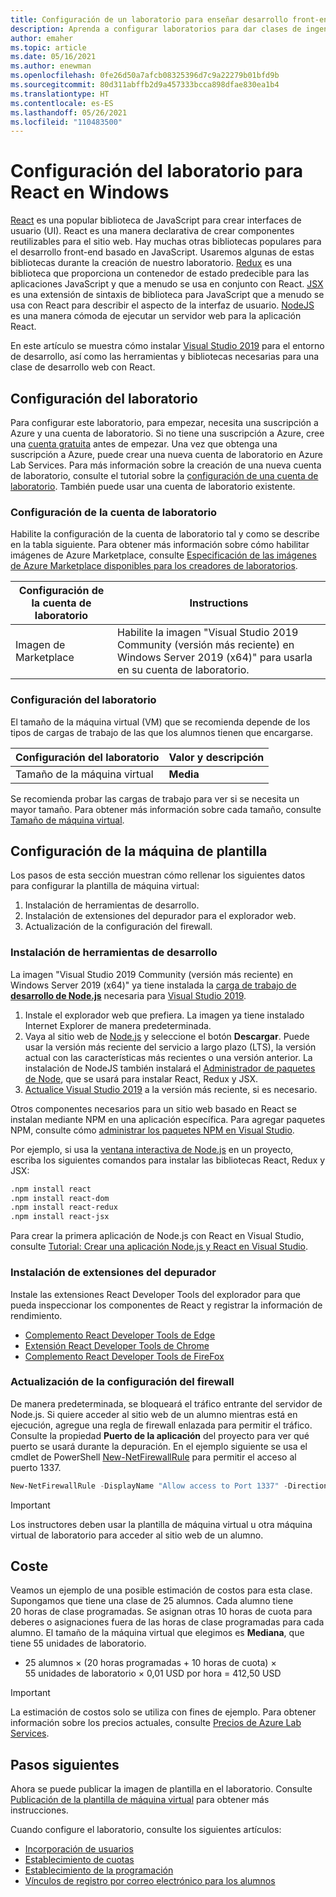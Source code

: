 ```yaml
---
title: Configuración de un laboratorio para enseñar desarrollo front-end con React en Windows mediante Azure Lab Services
description: Aprenda a configurar laboratorios para dar clases de ingeniería con React.
author: emaher
ms.topic: article
ms.date: 05/16/2021
ms.author: enewman
ms.openlocfilehash: 0fe26d50a7afcb08325396d7c9a22279b01bfd9b
ms.sourcegitcommit: 80d311abffb2d9a457333bcca898dfae830ea1b4
ms.translationtype: HT
ms.contentlocale: es-ES
ms.lasthandoff: 05/26/2021
ms.locfileid: "110483500"
---
```

# <a name="set-up-lab-for-react-on-windows"></a>Configuración del laboratorio para React en Windows

[React](https://reactjs.org/) es una popular biblioteca de JavaScript para crear interfaces de usuario (UI). React es una manera declarativa de crear componentes reutilizables para el sitio web.  Hay muchas otras bibliotecas populares para el desarrollo front-end basado en JavaScript.  Usaremos algunas de estas bibliotecas durante la creación de nuestro laboratorio.  [Redux](https://redux.js.org/) es una biblioteca que proporciona un contenedor de estado predecible para las aplicaciones JavaScript y que a menudo se usa en conjunto con React. [JSX](https://reactjs.org/docs/introducing-jsx.html) es una extensión de sintaxis de biblioteca para JavaScript que a menudo se usa con React para describir el aspecto de la interfaz de usuario.  [NodeJS](https://nodejs.org/) es una manera cómoda de ejecutar un servidor web para la aplicación React.

En este artículo se muestra cómo instalar [Visual Studio 2019](https://visualstudio.microsoft.com/vs/) para el entorno de desarrollo, así como las herramientas y bibliotecas necesarias para una clase de desarrollo web con React.

## <a name="lab-configuration"></a>Configuración del laboratorio

Para configurar este laboratorio, para empezar, necesita una suscripción a Azure y una cuenta de laboratorio. Si no tiene una suscripción a Azure, cree una [cuenta gratuita](https://azure.microsoft.com/free/) antes de empezar. Una vez que obtenga una suscripción a Azure, puede crear una nueva cuenta de laboratorio en Azure Lab Services. Para más información sobre la creación de una nueva cuenta de laboratorio, consulte el tutorial sobre la [configuración de una cuenta de laboratorio](./tutorial-setup-lab-account.md). También puede usar una cuenta de laboratorio existente.

### <a name="lab-account-settings"></a>Configuración de la cuenta de laboratorio

Habilite la configuración de la cuenta de laboratorio tal y como se describe en la tabla siguiente. Para obtener más información sobre cómo habilitar imágenes de Azure Marketplace, consulte [Especificación de las imágenes de Azure Marketplace disponibles para los creadores de laboratorios](./specify-marketplace-images.md).

| Configuración de la cuenta de laboratorio | Instructions |
| -------------------- | ----- |
| Imagen de Marketplace | Habilite la imagen "Visual Studio 2019 Community (versión más reciente) en Windows Server 2019 (x64)" para usarla en su cuenta de laboratorio. |

### <a name="lab-settings"></a>Configuración del laboratorio

El tamaño de la máquina virtual (VM) que se recomienda depende de los tipos de cargas de trabajo de las que los alumnos tienen que encargarse.  

| Configuración del laboratorio | Valor y descripción |
| ------------ | ------------------ |
| Tamaño de la máquina virtual | **Media** |

Se recomienda probar las cargas de trabajo para ver si se necesita un mayor tamaño.  Para obtener más información sobre cada tamaño, consulte [Tamaño de máquina virtual](administrator-guide.md#vm-sizing).

## <a name="template-machine-configuration"></a>Configuración de la máquina de plantilla

Los pasos de esta sección muestran cómo rellenar los siguientes datos para configurar la plantilla de máquina virtual:

1. Instalación de herramientas de desarrollo.
1. Instalación de extensiones del depurador para el explorador web.
1. Actualización de la configuración del firewall.

### <a name="install-development-tools"></a>Instalación de herramientas de desarrollo

La imagen "Visual Studio 2019 Community (versión más reciente) en Windows Server 2019 (x64)" ya tiene instalada la [carga de trabajo de **desarrollo de Node.js**](/visualstudio/javascript/tutorial-nodejs-with-react-and-jsx?view=vs-2019&preserve-view=true#prerequisites) necesaria para [Visual Studio 2019](https://visualstudio.microsoft.com/vs/).

1. Instale el explorador web que prefiera.  La imagen ya tiene instalado Internet Explorer de manera predeterminada.
1. Vaya al sitio web de [Node.js](https://nodejs.org) y seleccione el botón **Descargar**.  Puede usar la versión más reciente del servicio a largo plazo (LTS), la versión actual con las características más recientes o una versión anterior.  La instalación de NodeJS también instalará el [Administrador de paquetes de Node](https://www.npmjs.com/), que se usará para instalar React, Redux y JSX.
1. [Actualice Visual Studio 2019](/visualstudio/install/update-visual-studio?view=vs-2019&preserve-view=true) a la versión más reciente, si es necesario.

Otros componentes necesarios para un sitio web basado en React se instalan mediante NPM en una aplicación específica.  Para agregar paquetes NPM, consulte cómo [administrar los paquetes NPM en Visual Studio](/visualstudio/javascript/npm-package-management?view=vs-2019&preserve-view=true#add-npm-packages).  

Por ejemplo, si usa la [ventana interactiva de Node.js](/visualstudio/javascript/nodejs-interactive-repl?view=vs-2019&preserve-view=true) en un proyecto, escriba los siguientes comandos para instalar las bibliotecas React, Redux y JSX:

```bash
.npm install react
.npm install react-dom
.npm install react-redux
.npm install react-jsx
```

Para crear la primera aplicación de Node.js con React en Visual Studio, consulte [Tutorial: Crear una aplicación Node.js y React en Visual Studio](/visualstudio/javascript/tutorial-nodejs-with-react-and-jsx.md?view=vs-2019&preserve-view=true).

### <a name="install-debugger-extensions"></a>Instalación de extensiones del depurador

Instale las extensiones React Developer Tools del explorador para que pueda inspeccionar los componentes de React y registrar la información de rendimiento.  

- [Complemento React Developer Tools de Edge](https://microsoftedge.microsoft.com/addons/detail/react-developer-tools/gpphkfbcpidddadnkolkpfckpihlkkil)
- [Extensión React Developer Tools de Chrome](https://chrome.google.com/webstore/detail/react-developer-tools/fmkadmapgofadopljbjfkapdkoienihi)
- [Complemento React Developer Tools de FireFox](https://addons.mozilla.org/firefox/addon/react-devtools/)

### <a name="update-firewall-settings"></a>Actualización de la configuración del firewall

De manera predeterminada, se bloqueará el tráfico entrante del servidor de Node.js.  Si quiere acceder al sitio web de un alumno mientras está en ejecución, agregue una regla de firewall enlazada para permitir el tráfico.  Consulte la propiedad **Puerto de la aplicación** del proyecto para ver qué puerto se usará durante la depuración.  En el ejemplo siguiente se usa el cmdlet de PowerShell [New-NetFirewallRule](/powershell/module/netsecurity/new-netfirewallrule?view=windowsserver2019-ps&preserve-view=true) para permitir el acceso al puerto 1337.  

```powershell
New-NetFirewallRule -DisplayName "Allow access to Port 1337" -Direction Inbound -LocalPort 1337 -Protocol TCP -Action Allow
```

>[!IMPORTANT]
>Los instructores deben usar la plantilla de máquina virtual u otra máquina virtual de laboratorio para acceder al sitio web de un alumno.

## <a name="cost"></a>Coste

Veamos un ejemplo de una posible estimación de costos para esta clase.  Supongamos que tiene una clase de 25 alumnos. Cada alumno tiene 20 horas de clase programadas.  Se asignan otras 10 horas de cuota para deberes o asignaciones fuera de las horas de clase programadas para cada alumno.  El tamaño de la máquina virtual que elegimos es **Mediana**, que tiene 55 unidades de laboratorio.

- 25 alumnos &times; (20 horas programadas + 10 horas de cuota) &times; 55 unidades de laboratorio &times; 0,01 USD por hora = 412,50 USD

> [!IMPORTANT]
> La estimación de costos solo se utiliza con fines de ejemplo.  Para obtener información sobre los precios actuales, consulte [Precios de Azure Lab Services](https://azure.microsoft.com/pricing/details/lab-services/).

## <a name="next-steps"></a>Pasos siguientes

Ahora se puede publicar la imagen de plantilla en el laboratorio. Consulte [Publicación de la plantilla de máquina virtual](how-to-create-manage-template.md#publish-the-template-vm) para obtener más instrucciones.

Cuando configure el laboratorio, consulte los siguientes artículos:

- [Incorporación de usuarios](tutorial-setup-classroom-lab.md#add-users-to-the-lab)
- [Establecimiento de cuotas](how-to-configure-student-usage.md#set-quotas-for-users)
- [Establecimiento de la programación](tutorial-setup-classroom-lab.md#set-a-schedule-for-the-lab)
- [Vínculos de registro por correo electrónico para los alumnos](how-to-configure-student-usage.md#send-invitations-to-users)
